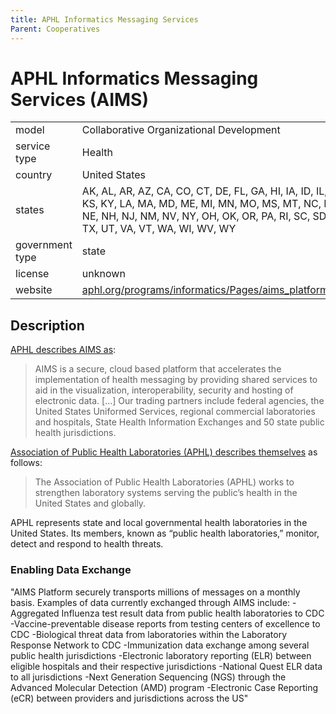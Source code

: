 ```yaml
---
title: APHL Informatics Messaging Services
Parent: Cooperatives
---
```


# APHL Informatics Messaging Services (AIMS)

|                   |                                          |
|:------------------|:-----------------------------------------|
| model             | Collaborative Organizational Development
| service type      | Health
| country           | United States
| states            | AK, AL, AR, AZ, CA, CO, CT, DE, FL, GA, HI, IA, ID, IL, IN, KS, KY, LA, MA, MD, ME, MI, MN, MO, MS, MT, NC, ND, NE, NH, NJ, NM, NV, NY, OH, OK, OR, PA, RI, SC, SD, TN, TX, UT, VA, VT, WA, WI, WV, WY
| government type   | state
| license           | unknown
| website           | [aphl.org/programs/informatics/Pages/aims_platform.aspx](https://www.aphl.org/programs/informatics/Pages/aims_platform.aspx)

## Description

[APHL describes AIMS as](https://www.aphl.org/programs/informatics/Pages/aims_platform.aspx):

> AIMS is a secure, cloud based platform that accelerates the implementation of health messaging by providing shared services to aid in the visualization, interoperability, security and hosting of electronic data. [...] Our trading partners include federal agencies, the United States Uniformed Services, regional commercial laboratories and hospitals, State Health Information Exchanges and 50 state public health jurisdictions.

[Association of Public Health Laboratories (APHL) describes themselves](https://www.aphl.org/aboutAPHL/Pages/profile.aspx) as follows:

> The Association of Public Health Laboratories (APHL) works to strengthen laboratory systems serving the public’s health in the United States and globally.

APHL represents state and local governmental health laboratories in the United States. Its members, known as “public health labo​ra​tories,” monitor, detect and respond to health threats. 

### Enabling Data Exchange

"AIMS Platform securely transports millions of messages on a monthly basis. Examples of data currently exchanged through AIMS include: 
-Aggregated Influenza test result data from public health laboratories to CDC
-Vaccine-preventable disease reports from testing centers of excellence to CDC
-Biological threat data from laboratories within the Laboratory Response Network to CDC
-Immunization data exchange among several public health jurisdictions
-Electronic laboratory reporting (ELR) between eligible hospitals and their respective jurisdictions
-National Quest ELR data to all jurisdictions
-Next Generation Sequencing (NGS) through the Advanced Molecular Detection (AMD) program
-Electronic Case Reporting (eCR) between providers and jurisdictions across the US"
